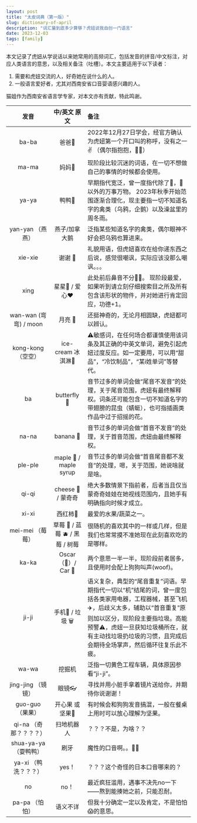 ```yaml
---
layout: post
title: "太皮词典（第一版）"
slug: dictionary-of-april
description: "词汇量到底多少算够？虎妞说我自创一门语言"
date: 2023-12-03
tags: [family]
---
```


本文记录了虎妞从学说话以来她常用的高频词汇，包括发音的拼音/中文标注，对应人类语言的意思，以及相关备注（吐槽）。本文主要适用于以下读者：

1. 需要和虎妞交流的人，好奇她在说什么的人。
2. 一般语言爱好者，尤其对西南安省口音婴语感兴趣的人。

猫姐作为西南安省语言学专家，对本文亦有贡献，特此鸣谢。

| 发音 | 中/英文 原文 | 备注 |
|:-:|:-:|:-|
| ba-ba | 爸爸👨 | 2022年12月27日学会，经官方确认为虎妞第一个开口叫的称呼，没有之一✌️  （偶尔指抱抱，😮‍💨） |
| ma-ma | 妈妈👩 | 现阶段比较沉迷的词语，在一切不想做自己的事情的时候都会使用。 |
| ya-ya | 鸭鸭🦆 | 早期指代宽泛，曾一度指代除了👨，👩以外的万事万物。  2023年秋季开始范围逐渐合理化，现主要指一切不知道名字的禽类（乌鸦，企鹅）以及澡盆里的周冬雨。 |
| yan-yan （燕燕） | 燕子/加拿大鹅 | 泛指某些知道名字的禽类，偶尔眼神不好会把乌鸦也算进来。 |
| xie-xie | 谢谢 🙏 | 礼貌用语，但虎妞喜欢在给你递东西之后说，感觉很嘲讽，实际应该没那么嘲讽。。。 |
| xing | 星星🌟 / 爱心❤️ | 此处前后鼻音不分😮‍💨。 现阶段最爱，如果听到请立刻仔细搜索目之所及所有包含该形状的物件，并对她进行肯定回应，功德+1。 |
| wan-wan (弯弯) / moon | 月亮 🌛 | 还挺神奇的，无论月相圆缺，虎妞都可以辨认。 |
| kong-kong （空空） | ice-cream 冰淇淋🍦 | ⚠️敏感词，在任何场合都谨慎使用该词条及其正确的中英文单词，避免引起虎妞过度反应。如一定要用，可以用“甜品”，“冷饮制品”，“某i姓单词”等替代。 |
| ba | butterfly 🦋 | 音节过多的单词会做“尾音不发音”的处理，关于尾音范围，虎妞有最终解释权。词条还可能包含一切不知道名字的带翅膀的昆虫（蜻蜓），也可指插画类作品中过于招摇的花。 |
| na-na | banana 🍌 | 音节过多的单词会做“首音不发音”的处理，关于首音范围，虎妞由最终解释权。 |
| ple-ple | maple 🍁 / maple syrup | 音节过多的单词会做“首音尾音都不发音”的处理，嗯，关于范围，她说啥就是啥。 |
| qi-qi | cheese 🧀 / 蒙奇奇 | 绝大多数情景下指前者，后者当且仅当蒙奇奇娃娃在她视线范围内，且她手有明确指向时候才成立。 |
| xi-xi | 西红柿🍅 | 最爱的水果/蔬菜之一。 |
| mei-mei （莓莓） | 草莓 🍓 / 蓝莓 🫐 / 黑莓 / 树莓 | 很随机的喜欢其中的一样或几样，但是我们也常常摸不准她现在此刻喜欢吃的是哪样。 |
| ka-ka | Oscar （🐶）/ Car 🚗 | 两个意思一半一半，现阶段前者居多，且使用时会配上狗狗叫声(woof)。 |
| ji-ji | 手机📱 / 垃圾 🗑️ | 语义复杂，典型的“尾音重复”词语。早期指代一切以“机”结尾的词，曾一度包括各类家用电器，工程器械，甚至飞机✈️，后歧义太多，辅助以“首音重复”原则加以区分，现阶段主要指垃圾。高能预警⚠️，虎妞一旦获知垃圾桶所在，就有主动找垃圾扔垃圾的习惯，且完成后会期待全场掌声，然后循环往复乐此不疲。 |
| wa-wa | 挖掘机 | 泛指一切黄色工程车辆，具体原因参看“ji-ji”。 |
| jing-jing （镜镜） | 眼镜👓 | 寻找并用小脏手拿着镜片送给你，并期待你说谢谢！ |
| guo-guo （果果） | 开心果 或 坚果🌰 | 有时候会和狗狗发音搞混，一般在餐桌上用时可以放心理解为坚果。 |
| qi-na （奇那？？？？） | 扫地机器人 | ？？？不是，为啥？？ |
| shua-ya-ya （耍鸭鸭） | 刷牙 | 魔性的口音啊。。😮‍💨 |
| ya-xi （鸭洗？？？） | yes！ | ？？？这个奇怪的日本口音哪来的？ |
| no | no！ | 最近疯狂滥用，遇事不决先no一下——熬到能揍她之前，只能忍耐。 |
| pa-pa （怕怕） | 语义不详 | 但我十分确定一定以及肯定，不是怕怕😱的意思。 |
